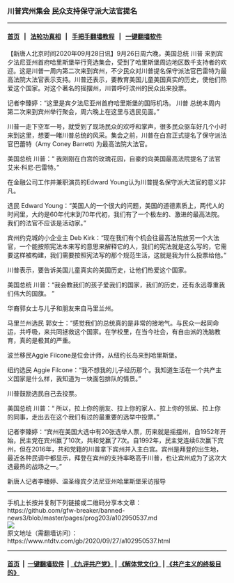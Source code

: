 ### 川普宾州集会 民众支持保守派大法官提名
------------------------

#### [首页](https://github.com/gfw-breaker/banned-news3/blob/master/README.md) &nbsp;&nbsp;|&nbsp;&nbsp; [法轮功真相](https://github.com/begood0513/basic/blob/master/README.md)  &nbsp;&nbsp;|&nbsp;&nbsp; [手把手翻墙教程](https://github.com/gfw-breaker/guides/wiki)  &nbsp;&nbsp;|&nbsp;&nbsp; [一键翻墙软件](https://github.com/gfw-breaker/nogfw/blob/master/README.md)  



<div><div class="post_content" itemprop="articleBody">
 <p>
  【新唐人北京时间2020年09月28日讯】9月26日周六晚，美国总统
  <ok href="https://www.ntdtv.com/gb/川普.htm">
   川普
  </ok>
  来到宾夕法尼亚州首府哈里斯堡举行竞选集会，受到了哈里斯堡周边地区数千支持者的欢迎。这是川普一周内第二次来到宾州，不少民众对川普提名保守派法官巴雷特为最高法院大法官表示支持。川普还表示，要教育美国儿童美国真实的历史，使他们热爱这个国家。对这个著名的摇摆州，川普呼吁滨州的民众出来投票。
 </p>
 <p>
  记者李臻婷：“这里是宾夕法尼亚州首府哈里斯堡的国际机场。
  <ok href="https://www.ntdtv.com/gb/川普.htm">
   川普
  </ok>
  总统本周内第二次来到宾州举行聚会，周六晚上在这里与选民见面。”
 </p>
 <p>
  川普一走下空军一号，就受到了现场民众的欢呼和掌声，很多民众驱车好几个小时来到这里，想要一睹川普总统的风采。集会之前，川普在白宫正式提名了保守派法官巴蕾特（Amy Coney Barrett) 为最高法院大法官。
 </p>
 <p>
  美国总统 川普：“ 我刚刚在白宫的玫瑰花园，自豪的向美国最高法院提名了法官艾米‧科尼‧巴雷特。”
 </p>
 <p>
  在金融公司工作并兼职演员的Edward Young认为川普提名保守派大法官的意义非凡。
 </p>
 <p>
  选民 Edward Young：“美国人的一个很大的问题，美国的道德素质上，两代人的时间里，大约是60年代末到70年代初，我们有了一个极左的、激进的最高法院。我们的法官不应该是活动家。”
 </p>
 <p>
  宾州约克城的小企业主 Deb Kirk：“现在我们有个机会往最高法院放另一个大法官，一个能按照宪法本来写的意思来解释它的人，我们的宪法就是这么写的，它需要这样被构建，我们需要按照宪法写的那个规范生活，这就是我为什么投票给他。”
 </p>
 <p>
  川普表示，要告诉美国儿童真实的美国历史，让他们热爱这个国家。
 </p>
 <p>
  美国总统 川普：“我会教我们的孩子爱我们的国家，我们的历史，还有永远尊重我们伟大的国旗。 ”
 </p>
 <p>
  华裔郭女士与儿子和朋友来自马里兰州。
 </p>
 <p>
  马里兰州选民 郭女士：“感觉我们的总统真的是非常的接地气。与民众一起同命运，共呼吸，来共同拯救这个国家。在学校里，在当今社会，有自由派的洗脑教育，真的是极其的严重。
 </p>
 <p>
  波兰移民Aggie Filcone是位会计师，从纽约长岛来到哈里斯堡。
 </p>
 <p>
  纽约选民 Aggie Filcone：“我不想我的儿子经历那个。我知道生活在一个共产主义国家是什么样，我知道为一块面包排队的情景。”
 </p>
 <p>
  川普鼓励选民自己去投票。
 </p>
 <p>
  美国总统 川普：“ 所以，拉上你的朋友、拉上你的家人、拉上你的邻居、拉上你的同事，走出去在这个我们有过的最重要的选举中投票。”
 </p>
 <p>
  记者李臻婷：“宾州在美国大选中有20张选举人票，历来就是摇摆州，自1952年开始，民主党在宾州赢了10次，共和党赢了7次。自1992年，民主党连续6次赢下宾州，但在2016年，共和党籍的川普拿下宾州并入主白宫。宾州是拜登的出生地，最近各种民调中都显示，拜登在宾州的支持率略高于川普，也让宾州成为了这次大选最热的战场之一。”
 </p>
 <p>
  新唐人记者李臻婷、温圣缘宾夕法尼亚州哈里斯堡采访报导
 </p>
 <div class="single_ad">
 </div>
</div>
</div>
<hr/>
手机上长按并复制下列链接或二维码分享本文章：<br/>
https://github.com/gfw-breaker/banned-news3/blob/master/pages/prog203/a102950537.md <br/>
<a href='https://github.com/gfw-breaker/banned-news3/blob/master/pages/prog203/a102950537.md'><img src='https://github.com/gfw-breaker/banned-news3/blob/master/pages/prog203/a102950537.md.png'/></a> <br/>
原文地址（需翻墙访问）：https://www.ntdtv.com/gb/2020/09/27/a102950537.html


------------------------
#### [首页](https://github.com/gfw-breaker/banned-news3/blob/master/README.md) &nbsp;|&nbsp; [一键翻墙软件](https://github.com/gfw-breaker/nogfw/blob/master/README.md) &nbsp;| [《九评共产党》](https://github.com/gfw-breaker/9ping.md/blob/master/README.md#九评之一评共产党是什么) | [《解体党文化》](https://github.com/gfw-breaker/jtdwh.md/blob/master/README.md) | [《共产主义的终极目的》](https://github.com/gfw-breaker/gczydzjmd.md/blob/master/README.md)


<img src='http://gfw-breaker.win/banned-news3/pages/prog203/a102950537.md' width='0px' height='0px'/>